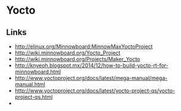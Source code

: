 Yocto
==


## Links

- http://elinux.org/Minnowboard:MinnowMaxYoctoProject
- http://wiki.minnowboard.org/Yocto_Project
- http://wiki.minnowboard.org/Projects/Maker_Yocto
- http://knyeoh.blogspot.mx/2014/12/how-to-build-yocto-rt-for-minnowboard.html
- http://www.yoctoproject.org/docs/latest/mega-manual/mega-manual.html
- http://www.yoctoproject.org/docs/latest/yocto-project-qs/yocto-project-qs.html
- 

